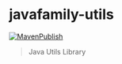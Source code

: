 # javafamily-utils

[![MavenPublish](https://github.com/JavaFamilyClub/javafamily-utils/actions/workflows/maven-publish.yml/badge.svg)](https://github.com/JavaFamilyClub/javafamily-utils/actions/workflows/maven-publish.yml)

> Java Utils Library
